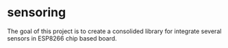 # sensoring
The goal of this project is to create a consolided library for integrate several sensors in ESP8266 chip based board.

